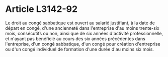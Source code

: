 # Article L3142-92

Le droit au congé sabbatique est ouvert au salarié justifiant, à la date de départ en congé, d'une ancienneté dans l'entreprise d'au moins trente-six mois, consécutifs ou non, ainsi que de six années d'activité professionnelle, et n'ayant pas bénéficié au cours des six années précédentes dans l'entreprise, d'un congé sabbatique, d'un congé pour création d'entreprise ou d'un congé individuel de formation d'une durée d'au moins six mois.